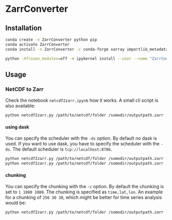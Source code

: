 # ZarrConverter

## Installation

```bash
conda create -n ZarrConverter python pip
conda activate ZarrConverter
conda install -n ZarrConverter -c conda-forge xarray importlib_metadata ipykernel dask gdal zarr h5netcdf netcdf4 fsspec requests aiohttp rioxarray

python -Xfrozen_modules=off -m ipykernel install --user --name "ZarrConverter" --display-name "ZarrConverter Kernel"
```

## Usage

### NetCDF to Zarr

Check the notebook `netcdf2zarr.ipynb` how it works. A small cli script is also available:

```bash
python netcdf2zarr.py /path/to/netcdf/folder /somedir/outputpath.zarr
```

#### using dask

You can specify the scheduler with the `-ds` option. By default no dask is used. If you want to use dask, you have to specify the scheduler with the `-ds`. The default scheduler is `tcp://localhost:8786`. 

```bash
python netcdf2zarr.py /path/to/netcdf/folder /somedir/outputpath.zarr -d
python netcdf2zarr.py /path/to/netcdf/folder /somedir/outputpath.zarr -d -ds tcp://123.123.123.123:4444
```

#### chunking

You can specify the chunking with the `-c` option. By default the chunking is set to `1 1080 1080`.  The chunking is specified as `time,lat,lon`. An example for a chunking of `256 30 30`, which might be better for time series analysis would be:

```bash
python netcdf2zarr.py /path/to/netcdf/folder /somedir/outputpath.zarr -c 256 30 30
```